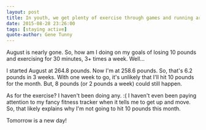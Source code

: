 ```yaml
---
layout: post
title: In youth, we get plenty of exercise through games and running around, but as middle life approaches, we settle down, literally and figuratively.
date: 2015-08-28 23:26:00
tags: [staying active]
quote-author: Gene Tunny
---
```

August is nearly gone. So, how am I doing on my goals of losing 10 pounds and exercising for 30 minutes, 3+ times a week. Well...

I started August at 264.8 pounds. Now I'm at 258.6 pounds. So, that's 6.2 pounds in 3 weeks. With one week to go, it's unlikely that I'll hit 10 pounds for the month. But, 8 pounds (or 2 pounds a week) could still happen.

As for the exercise? I haven't been doing any. :( I haven't even been paying attention to my fancy fitness tracker when it tells me to get up and move. So, that likely explains why I'm not going to hit 10 pounds this month.

Tomorrow is a new day!
